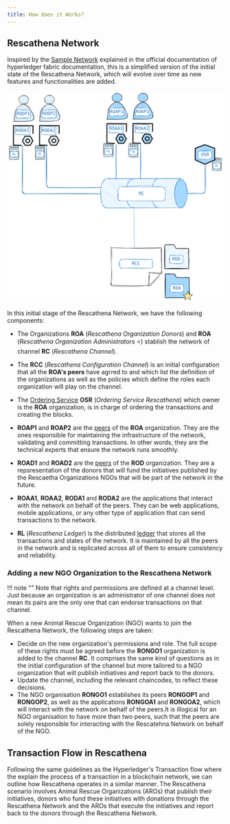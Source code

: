 ```yaml
---
title: How does it Works?
---
```



## Rescathena Network

Inspired by the [Sample Network](https://hyperledger-fabric.readthedocs.io/en/release-2.5/network/network.html#the-sample-network) explained in the official documentation of hyperledger fabric documentation, this is a simplified version of the initial state of the Rescathena Network, which will evolve over time as new features and functionalities are added.

![Rescathena Network](assets/images/initial_r_network.svg)


In this initial stage of the Rescathena Network, we have the following components:

- The Organizations **ROA** (_Rescathena Organization Donors_) and **ROA** (_Rescathena Organization Administrators_ ⭐️) stablish the network of channel **RC** (_Rescathena Channel_).

- The **RCC** (_Rescathena Configuration Channel_) is an initial configuration that all the **ROA's peers** have agrred to and which list the definition of the organizations as well as the policies which define the roles each organization will play on the channel.

- The [Ordering Service](https://hyperledger-fabric.readthedocs.io/en/release-2.5/orderer/ordering_service.html) **OSR** (_Ordering Service Rescathena_) which owner is the **ROA** organization, is in charge of ordering the transactions and creating the blocks.

- **ROAP1** and **ROAP2** are the [peers](https://hyperledger-fabric.readthedocs.io/en/release-2.5/peers/peers.html) of the **ROA** organization. They are the ones responsible for maintaining the infrastructure of the network, validating and committing transactions. In other words, they are the technical experts that ensure the network runs smoothly.

- **ROAD1** and **ROAD2** are the [peers](https://hyperledger-fabric.readthedocs.io/en/release-2.5/peers/peers.html) of the **ROD** organization. They are a repsresentation of the donors that will fund the initiatives published by the Rescaetha Organizations NGOs that will be part of the network in the future.

- **ROAA1**, **ROAA2**, **RODA1** and **RODA2** are the applications that interact with the network on behalf of the peers. They can be web applications, mobile applications, or any other type of application that can send transactions to the network.

- **RL** (_Rescathena Ledger_) is the distributed [ledger](https://hyperledger-fabric.readthedocs.io/en/release-2.5/ledger/ledger.html) that stores all the transactions and states of the network. It is maintained by all the peers in the network and is replicated across all of them to ensure consistency and reliability.


### Adding a new NGO Organization to the Rescathena Network

!!! note ""
    Note that rights and permissions are defined at a channel level. Just because an organization is an administrator of one channel does not mean its pairs are the only one that can endorse transactions on that channel.

When a new Animal Rescue Organization (NGO) wants to join the Rescathena Network, the following steps are taken:

- Decide on the new organization's permissions and role. The full scope of these rights must be agreed before the **RONGO1** organization is added to the channel **RC**. It comprises the same kind of questions as in the initial configuration of the channel but more tailored to a NGO organization that will publish initiatives and report back to the donors.
- Update the channel, including the relevant chaincodes, to reflect these decisions.
- The NGO organisation **RONGO1** establishes its peers **RONGOP1** and **RONGOP2**, as well as the applications **RONGOA1** and **RONGOA2**, which will interact with the network on behalf of the peers.It is illogical for an NGO organisation to have more than two peers, such that the peers are solely responsible for interacting with the Rescatehna Network on behalf of the NGO.

## Transaction Flow in Rescathena


Following the same guidelines as the Hyperledger's Transaction flow where the explain the process of a transaction in a blockchain network, we can outline how Rescathena operates in a similar manner. The Rescathena scenario involves Animal Rescue Organizations (AROs) that publish their initiatives, donors who fund these initiatives with donations through the Rescathena Network and the AROs that execute the initiatives and report back to the donors through the Rescathena Network.



